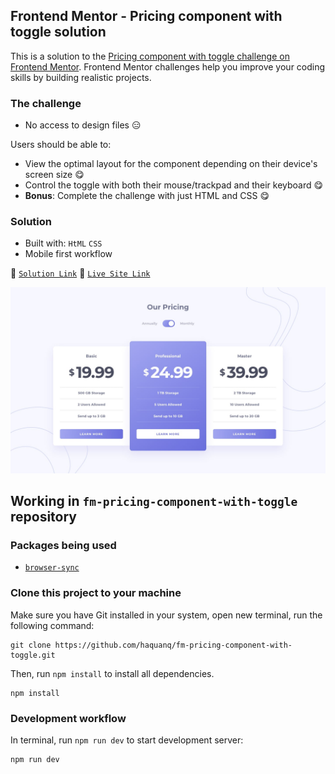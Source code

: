 ## Frontend Mentor - Pricing component with toggle solution

This is a solution to the [Pricing component with toggle challenge on Frontend Mentor](https://www.frontendmentor.io/challenges/pricing-component-with-toggle-8vPwRMIC). Frontend Mentor challenges help you improve your coding skills by building realistic projects.

### The challenge

- No access to design files :expressionless:

Users should be able to:

- View the optimal layout for the component depending on their device's screen size :yum:
- Control the toggle with both their mouse/trackpad and their keyboard :yum:
- **Bonus**: Complete the challenge with just HTML and CSS :yum:

### Solution

- Built with: `HtML` `CSS`
- Mobile first workflow

:link: [`Solution Link`]() :link: [`Live Site Link`]()

![](./.docs/design/desktop-design-monthly.jpg)

## Working in `fm-pricing-component-with-toggle` repository

### Packages being used

- [`browser-sync`](https://github.com/BrowserSync/browser-sync)

### Clone this project to your machine

Make sure you have Git installed in your system, open new terminal, run the following command:

```
git clone https://github.com/haquanq/fm-pricing-component-with-toggle.git
```

Then, run `npm install` to install all dependencies.

```
npm install
```

### Development workflow

In terminal, run `npm run dev` to start development server:

```
npm run dev
```
